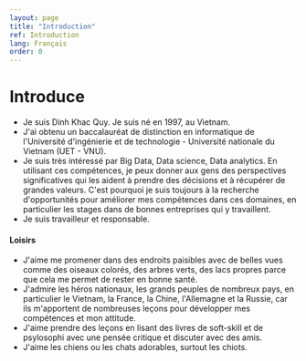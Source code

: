 ```yaml
---
layout: page
title: "Introduction"
ref: Introduction
lang: Français
order: 0
---
```

# Introduce
* Je suis Dinh Khac Quy. Je suis né en 1997, au Vietnam.  
* J'ai obtenu un baccalauréat de distinction en informatique de l'Université d'ingénierie et de technologie - Université nationale du Vietnam (UET - VNU).
* Je suis très intéressé par Big Data, Data science, Data analytics. En utilisant ces compétences, je peux donner aux gens des perspectives significatives qui les aident à prendre des décisions et à récupérer de grandes valeurs. C'est pourquoi je suis toujours à la recherche d'opportunités pour améliorer mes compétences dans ces domaines, en particulier les stages dans de bonnes entreprises qui y travaillent.  
* Je suis travailleur et responsable.
    
#### Loisirs
* J'aime me promener dans des endroits paisibles avec de belles vues comme des oiseaux colorés, des arbres verts, des lacs propres parce que cela me permet de rester en bonne santé.
* J'admire les héros nationaux, les grands peuples de nombreux pays, en particulier le Vietnam, la France, la Chine, l'Allemagne et la Russie, car ils m'apportent de nombreuses leçons pour développer mes compétences et mon attitude.
* J'aime prendre des leçons en lisant des livres de soft-skill et de psylosophi avec une pensée critique et discuter avec des amis.
* J'aime les chiens ou les chats adorables, surtout les chiots.